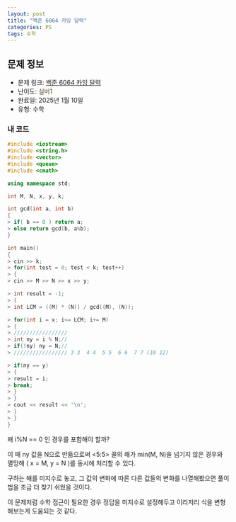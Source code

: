```yaml
---
layout: post
title: "백준 6064 카잉 달력"
categories: PS
tags: 수학
---
```


## 문제 정보
- 문제 링크: [백준 6064 카잉 달력](https://www.acmicpc.net/problem/6064)
- 난이도: <span style="color:#544831">실버1</span>
- 완료일: 2025년 1월 10일
- 유형: 수학

### 내 코드

```C++
#include <iostream>
#include <string.h>
#include <vector>
#include <queue>
#include <cmath>

using namespace std;

int M, N, x, y, k;

int gcd(int a, int b)
{
> if( b == 0 ) return a;
> else return gcd(b, a%b);
}

int main()
{  
> cin >> k;
> for(int test = 0; test < k; test++)
> {
> cin >> M >> N >> x >> y;

> int result = -1;
> {
> int LCM = ((M) * (N)) / gcd((M), (N));

> for(int i = x; i<= LCM; i+= M)
> {
> /////////////////
> int ny = i % N;//
> if(!ny) ny = N;//
> ///////////////// 3 3  4 4  5 5  6 6  7 7 (10 12)

> if(ny == y)
> {
> result = i;
> break;
> }
> }
> cout << result << '\n';
> }
> }
}
```

왜 i%N == 0 인 경우를 포함해야 할까?

이 때 ny 값을 N으로 만듦으로써 <5:5> 꼴의 해가 min(M, N)을 넘기지 않은 경우와  
멸망해 ( x = M, y = N )를 동시에 처리할 수 있다.  

구하는 해를 미지수로 놓고, 그 값의 변화에 따른 다른 값들의 변화를 나열해봤으면 풀이법을 조금 더 찾기 쉬웠을 것이다.

이 문제처럼 수학 접근이 필요한 경우 정답을 미지수로 설정해두고 이리저리 식을 변형해보는게 도움되는 것 같다.
